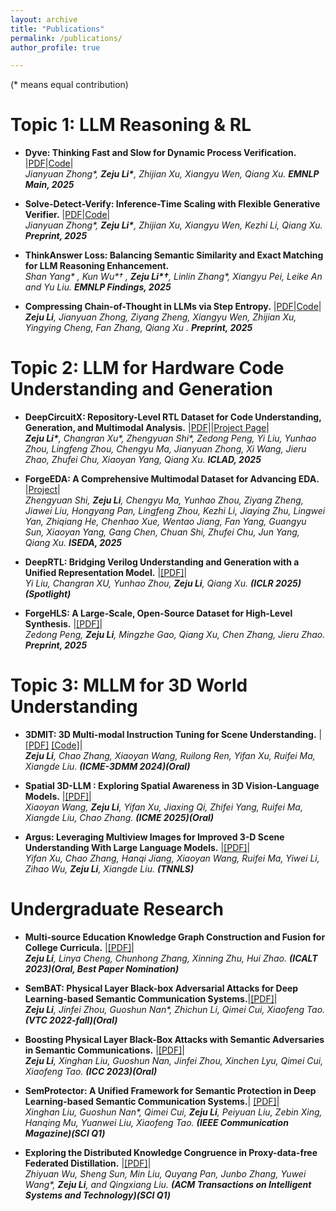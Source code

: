 ```yaml
---
layout: archive
title: "Publications"
permalink: /publications/
author_profile: true

---
```

(* means equal contribution)
# **Topic 1: LLM Reasoning & RL**
- **Dyve: Thinking Fast and Slow for Dynamic Process Verification.**  |[PDF](https://arxiv.org/abs/2502.11157)|[Code](https://github.com/staymylove/Dyve)| <br>
  <tiny><em>Jianyuan Zhong*, <strong>Zeju Li*</strong>, Zhijian Xu, Xiangyu Wen, Qiang Xu.</em></tiny>
  <tiny><em><strong>EMNLP Main, 2025</strong></em></tiny>

- **Solve-Detect-Verify: Inference-Time Scaling with Flexible Generative Verifier.**  |[PDF](https://arxiv.org/abs/2505.11966)|[Code](https://github.com/JianyuanZhong/flexive)| <br>
  <tiny><em>Jianyuan Zhong*, <strong>Zeju Li*</strong>, Zhijian Xu, Xiangyu Wen, Kezhi Li, Qiang Xu.</em></tiny>
  <tiny><em><strong>Preprint, 2025</strong></em></tiny>

 - **ThinkAnswer Loss: Balancing Semantic Similarity and Exact Matching for LLM Reasoning Enhancement.** <br>
  <tiny><em>Shan Yang* , Kun Wu*† , <strong>Zeju Li*†</strong>, Linlin Zhang*, Xiangyu Pei, Leike An and Yu Liu. </em></tiny>
  <tiny><em><strong>EMNLP Findings, 2025</strong></em></tiny>

- **Compressing Chain-of-Thought in LLMs via Step Entropy.**  |[PDF](https://arxiv.org/abs/2508.03346)|[Code](https://github.com/staymylove/COT_Compresstion_via_Step_entropy)| <br>
  <tiny><em><strong>Zeju Li</strong>, Jianyuan Zhong, Ziyang Zheng, Xiangyu Wen, Zhijian Xu, Yingying Cheng, Fan Zhang, Qiang Xu
.</em></tiny>
  <tiny><em><strong>Preprint, 2025</strong></em></tiny>






  

# **Topic 2: LLM for Hardware Code Understanding and Generation**
- **DeepCircuitX: Repository-Level RTL Dataset for Code Understanding, Generation, and Multimodal Analysis.**  |[PDF](https://arxiv.org/abs/2502.18297)||[Project Page](https://zeju.gitbook.io/lcm-team)| <br>
  <tiny><em><strong>Zeju Li*</strong>, Changran Xu*, Zhengyuan Shi*, Zedong Peng, Yi Liu, Yunhao Zhou, Lingfeng Zhou, Chengyu Ma, Jianyuan Zhong, Xi Wang, Jieru Zhao, Zhufei Chu, Xiaoyan Yang, Qiang Xu.</em></tiny>
  <tiny><em><strong>ICLAD, 2025</strong></em></tiny>

- **ForgeEDA: A Comprehensive Multimodal Dataset for Advancing EDA.**  |[Project](https://zeju.gitbook.io/lcm-team/forgeeda)| <br>
  <tiny><em>Zhengyuan Shi, <strong>Zeju Li</strong>, Chengyu Ma, Yunhao Zhou, Ziyang Zheng, Jiawei Liu, Hongyang Pan, Lingfeng Zhou, Kezhi Li, Jiaying Zhu, Lingwei Yan, Zhiqiang He, Chenhao Xue, Wentao Jiang, Fan Yang, Guangyu Sun, Xiaoyan Yang, Gang Chen, Chuan Shi, Zhufei Chu, Jun Yang, Qiang Xu. </em></tiny>
  <tiny><em><strong>ISEDA, 2025</strong></em></tiny>

- **DeepRTL: Bridging Verilog Understanding and Generation with a Unified Representation Model.**  |[[PDF]](https://openreview.net/forum?id=2hcfoCHKoB)| <br>
  <tiny><em>Yi Liu, Changran XU, Yunhao Zhou, <strong>Zeju Li</strong>, Qiang Xu. </em></tiny>
  <tiny><em><strong>(ICLR 2025)(Spotlight)</strong></em></tiny>

- **ForgeHLS: A Large-Scale, Open-Source Dataset for High-Level Synthesis.**  |[[PDF]](https://arxiv.org/abs/2507.03255)| <br>
  <tiny><em>Zedong Peng, <strong>Zeju Li</strong>, Mingzhe Gao, Qiang Xu, Chen Zhang, Jieru Zhao. </em></tiny>
  <tiny><em><strong>Preprint, 2025</strong></em></tiny>



# **Topic 3: MLLM for 3D World Understanding**

- **3DMIT: 3D Multi-modal Instruction Tuning for Scene Understanding.**  |[[PDF]](https://arxiv.org/abs/2401.03201) [[Code]](https://github.com/staymylove/3DMIT)| <br>
  <tiny><em><strong>Zeju Li</strong>, Chao Zhang, Xiaoyan Wang, Ruilong Ren, Yifan Xu, Ruifei Ma, Xiangde Liu. </em></tiny>
  <tiny><em><strong>(ICME-3DMM 2024)(Oral)</strong></em></tiny>
- **Spatial 3D-LLM : Exploring Spatial Awareness in 3D Vision-Language Models.**  |[[PDF]](https://arxiv.org/abs/2507.16524)| <br>
  <tiny><em>Xiaoyan Wang, <strong>Zeju Li</strong>, Yifan Xu, Jiaxing Qi, Zhifei Yang, Ruifei Ma, Xiangde Liu, Chao Zhang. </em></tiny>
  <tiny><em><strong>(ICME 2025)(Oral)</strong></em></tiny>

- **Argus: Leveraging Multiview Images for Improved 3-D Scene Understanding With Large Language Models.**  |[[PDF]](https://arxiv.org/abs/2507.12916)| <br>
  <tiny><em>Yifan Xu, Chao Zhang, Hanqi Jiang, Xiaoyan Wang, Ruifei Ma, Yiwei Li, Zihao Wu, <strong>Zeju Li</strong>, Xiangde Liu. </em></tiny>
  <tiny><em><strong>(TNNLS)</strong></em></tiny>



  

# **Undergraduate Research**


- **Multi-source Education Knowledge Graph Construction and Fusion for College Curricula.**  |[[PDF]](https://ieeexplore.ieee.org/document/10328183)|  <br>
  <tiny><em><strong>Zeju Li</strong>, Linya Cheng, Chunhong Zhang, Xinning Zhu, Hui Zhao.</em></tiny>
  <tiny><em><strong>(ICALT 2023)(Oral, Best Paper Nomination)</strong></em></tiny>

- **SemBAT: Physical Layer Black-box Adversarial Attacks for Deep Learning-based Semantic Communication Systems.**|[[PDF]](https://ieeexplore.ieee.org/document/10012766)|  <br>
  <tiny><em><strong>Zeju Li</strong>, Jinfei Zhou, Guoshun Nan*, Zhichun Li, Qimei Cui, Xiaofeng Tao.</em></tiny>
  <tiny><em><strong>(VTC 2022-fall)(Oral)</strong></em></tiny>

- **Boosting Physical Layer Black-Box Attacks with Semantic Adversaries in Semantic Communications.**  |[[PDF]](https://ieeexplore.ieee.org/document/10278790)| <br>
  <tiny><em><strong>Zeju Li</strong>, Xinghan Liu, Guoshun Nan, Jinfei Zhou, Xinchen Lyu, Qimei Cui, Xiaofeng Tao.</em></tiny>
  <tiny><em><strong>(ICC 2023)(Oral)</strong></em></tiny>

  
- **SemProtector: A Unified Framework for Semantic Protection in Deep Learning-based Semantic Communication Systems.**|  [[PDF]](https://ieeexplore.ieee.org/document/10328183)|  <br>
  <tiny><em>Xinghan Liu, Guoshun Nan*, Qimei Cui, <strong>Zeju Li</strong>, Peiyuan Liu, Zebin Xing, Hanqing Mu, Yuanwei Liu, Xiaofeng Tao.</em></tiny>
  <tiny><em><strong>(IEEE Communication Magazine)(SCI Q1)</strong></em></tiny>

- **Exploring the Distributed Knowledge Congruence in Proxy-data-free Federated Distillation.** |[[PDF]](https://arxiv.org/abs/2204.07028)| <br>
  <tiny><em>Zhiyuan Wu, Sheng Sun, Min Liu, Quyang Pan, Junbo Zhang, Yuwei Wang*, <strong>Zeju Li</strong>, and Qingxiang Liu.</em></tiny>
  <tiny><em><strong>(ACM Transactions on Intelligent Systems and Technology)(SCI Q1)</strong></em></tiny>

